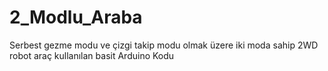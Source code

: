 # 2_Modlu_Araba

Serbest gezme modu ve çizgi takip modu olmak üzere iki moda sahip 2WD robot araç kullanılan basit Arduino Kodu
